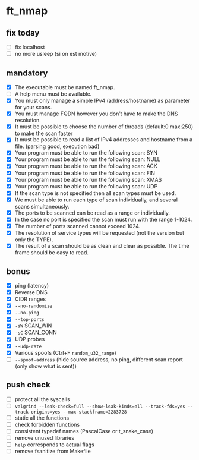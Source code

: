 # ft_nmap

## fix today

- [ ] fix localhost
- [ ] no more usleep (si on est motive)

## mandatory

- [x] The executable must be named ft_nmap.
- [ ] A help menu must be available.
- [x] You must only manage a simple IPv4 (address/hostname) as parameter for your scans.
- [x] You must manage FQDN however you don’t have to make the DNS resolution.
- [x] It must be possible to choose the number of threads (default:0 max:250) to make the scan faster
- [x] It must be possible to read a list of IPv4 addresses and hostname from a file. (parsing good, execution bad)
- [x] Your program must be able to run the following scan: SYN
- [x] Your program must be able to run the following scan: NULL
- [x] Your program must be able to run the following scan: ACK
- [x] Your program must be able to run the following scan: FIN
- [x] Your program must be able to run the following scan: XMAS
- [x] Your program must be able to run the following scan: UDP
- [x] If the scan type is not specified then all scan types must be used.
- [x] We must be able to run each type of scan individually, and several scans simultaneously.
- [x] The ports to be scanned can be read as a range or individually.
- [x] In the case no port is specified the scan must run with the range 1-1024.
- [x] The number of ports scanned cannot exceed 1024.
- [x] The resolution of service types will be requested (not the version but only the TYPE).
- [x] The result of a scan should be as clean and clear as possible. The time frame should be easy to read.

## bonus

- [x] ping (latency)
- [x] Reverse DNS
- [x] CIDR ranges
- [x] `--no-randomize`
- [x] `--no-ping`
- [x] `--top-ports`
- [x] `-sW` SCAN_WIN
- [x] `-sC` SCAN_CONN
- [x] UDP probes
- [x] `--udp-rate`
- [x] Various spoofs (Ctrl+F `random_u32_range`)
- [ ] `--spoof-address` (hide source address, no ping, different scan report (only show what is sent))

## push check

- [ ] protect all the syscalls
- [ ] `valgrind --leak-check=full --show-leak-kinds=all --track-fds=yes --track-origins=yes --max-stackframe=2283728`
- [ ] static all the functions
- [ ] check forbidden functions
- [ ] consistent typedef names (PascalCase or t_snake_case)
- [ ] remove unused libraries
- [ ] `help` corresponds to actual flags
- [ ] remove fsanitize from Makefile
